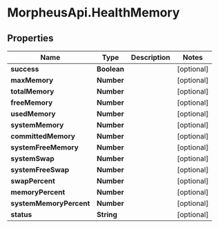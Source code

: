 # MorpheusApi.HealthMemory

## Properties

Name | Type | Description | Notes
------------ | ------------- | ------------- | -------------
**success** | **Boolean** |  | [optional] 
**maxMemory** | **Number** |  | [optional] 
**totalMemory** | **Number** |  | [optional] 
**freeMemory** | **Number** |  | [optional] 
**usedMemory** | **Number** |  | [optional] 
**systemMemory** | **Number** |  | [optional] 
**committedMemory** | **Number** |  | [optional] 
**systemFreeMemory** | **Number** |  | [optional] 
**systemSwap** | **Number** |  | [optional] 
**systemFreeSwap** | **Number** |  | [optional] 
**swapPercent** | **Number** |  | [optional] 
**memoryPercent** | **Number** |  | [optional] 
**systemMemoryPercent** | **Number** |  | [optional] 
**status** | **String** |  | [optional] 


